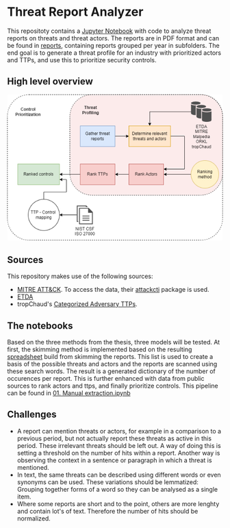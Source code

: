 # Threat Report Analyzer
This repositoty contains a [Jupyter Notebook](./report-analyzer.ipynb) with code to analyze threat reports on threats and threat actors. The reports are in PDF format and can be found in [reports](reports), containing reports grouped per year in subfolders.
The end goal is to generate a threat profile for an industry with prioritized actors and TTPs, and use this to prioritize security controls.

## High level overview
![high level overview](./docs/images/High%20level%20methodology.png)

## Sources
This repository makes use of the following sources:
- [MITRE ATT&CK](https://attack.mitre.org/). To access the data, their [attackcti](https://attackcti.com/intro.html) package is used. 
- [ETDA](https://apt.etda.or.th/cgi-bin/aptgroups.cgi)
- tropChaud's [Categorized Adversary TTPs](https://github.com/tropChaud/Categorized-Adversary-TTPs).


## The notebooks
Based on the three methods from the thesis, three models will be tested. 
At first, the skimming method is implemented based on the resulting [spreadsheet](./Threat%20reports.xlsx) build from skimming the reports.
This list is used to create a basis of the possible threats and actors and the reports are scanned using these search words. The result is a generated dictionary of the number of occurences per report. This is further enhanced with data from public sources to rank actors and ttps, and finally prioritize controls. This pipeline can be found in [01. Manual extraction.ipynb](./01.%20Manual%20extraction.ipynb)

## Challenges
- A report can mention threats or actors, for example in a comparison to a previous period, but not actually report these threats as active in this period. These irrelevant threats should be left out. A way of doing this is setting a threshold on the number of hits within a report. Another way is observing the context in a sentence or paragraph in which a threat is mentioned. 
- In text, the same threats can be described using different words or even synonyms can be used. These variations should be lemmatized: Grouping together forms of a word so they can be analysed as a single item.
- Where some reports are short and to the point, others are more lenghty and contain lot's of text. Therefore the number of hits should be normalized.

